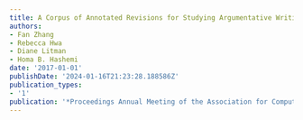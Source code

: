 ```yaml
---
title: A Corpus of Annotated Revisions for Studying Argumentative Writing
authors:
- Fan Zhang
- Rebecca Hwa
- Diane Litman
- Homa B. Hashemi
date: '2017-01-01'
publishDate: '2024-01-16T21:23:28.188586Z'
publication_types:
- '1'
publication: '*Proceedings Annual Meeting of the Association for Computational Linguistics*'
---
```

